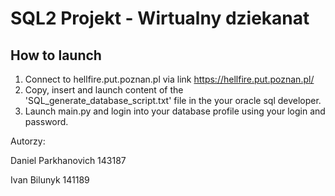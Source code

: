 # SQL2 Projekt - Wirtualny dziekanat
## How to launch
1) Connect to hellfire.put.poznan.pl via link https://hellfire.put.poznan.pl/
2) Copy, insert and launch content of the 'SQL_generate_database_script.txt' file in the your oracle sql developer.
3) Launch main.py and login into your database profile using your login and password.

Autorzy:

Daniel Parkhanovich 143187

Ivan Bilunyk 141189
